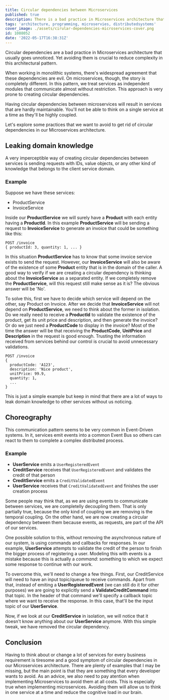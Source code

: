 ```yaml
---
title: Circular dependencies between Microservices
published: true
description: There is a bad practice in Microservices architecture that seems to be totally forgotten.
tags: 'architecture, programming, microservies, distributedsystems'
cover_image: ./assets/cirular-dependencies-microservices-cover.png
id: 1088052
date: '2022-05-17T16:38:31Z'
---
```


Circular dependencies are a bad practice in Microservices architecture that usually goes unnoticed. Yet avoiding them is crucial to reduce complexity in this architectural pattern.

When working in monolithic systems, there's widespread agreement that these dependencies are evil. On microservices, though, the story is completely different. In this pattern, we treat services as independent modules that communicate almost without restriction. This approach is very prone to creating circular dependencies.

Having circular dependencies between microservices will result in services that are hardly maintainable. You'll not be able to think on a single service at a time as they'll be highly coupled.

Let's explore some practices that we want to avoid to get rid of circular dependencies in our Microservices architecture.

## Leaking domain knowledge

A very imperceptible way of creating circular dependencies between services is sending requests with IDs, value objects, or any other kind of knowledge that belongs to the client service domain.

### Example

Suppose we have these services:

- ProductService
- InvoiceService

Inside our **ProductService** we will surely have a **Product** with each entity having a **ProductId**. In this example **ProductService** will be sending a request to **InvoiceService** to generate an invoice that could be something like this:

```text
POST /invoice
{ productId: 3, quantity: 1, ... }
```

In this situation **ProductService** has to know that some invoice service exists to send the request. However, our **InvoiceService** will also be aware of the existence of some **Product** entity that is in the domain of the caller. A good way to verify if we are creating a circular dependency is thinking about the **InvoiceService** as a separated entity. If we completely remove the **ProductService**, will this request still make sense as it is? The obvious answer will be 'No'.

To solve this, first we have to decide which service will depend on the other, say Product on Invoice. After we decide that **InvoiceService** will not depend on **ProductService**, we need to think about the former in isolation. Do we really need to receive a **ProductId** to validate the existence of the product, get its unit price and description, and then generate the invoice? Or do we just need a **ProductCode** to display in the invoice? Most of the time the answer will be that receiving the **ProductCode**, **UnitPrice** and **Description** in the request is good enough. Trusting the information received from services behind our control is crucial to avoid unnecessary validations.

```text
POST /invoice
{
  productCode: 'A123',
  description: 'Nice product',
  unitPrice: 99.9,
  quantity: 1,
  ...
}
```

This is just a simple example but keep in mind that there are a lot of ways to leak domain knowledge to other services without us noticing.

## Choreography

This communication pattern seems to be very common in Event-Driven systems. In it, services emit events into a common Event Bus so others can react to them to complete a complex distributed process.

### Example

- **UserService** emits a `UserRegisteredEvent`
- **CreditService** receives that `UserRegisteredEvent` and validates the credit of that person
- **CreditService** emits a `CreditValidatedEvent`
- **UserService** receives that `CreditValidatedEvent` and finishes the user creation process

Some people may think that, as we are using events to communicate between services, we are completelly decoupling them. That is only partially true, because the only kind of coupling we are removing is the temporal coupling. On the other hand, we are now creating a circular dependency between them because events, as requests, are part of the API of our services.

One possible solution to this, without removing the asynchronous nature of our system, is using commands and callbacks for responses. In our example, **UserService** attempts to validate the credit of the person to finish the bigger  process of registering a user. Modeling this with events is a mistake because this is actually a _command_: something to which we expect some response to continue with our work.

To overcome this, we'll need to change a few things. First, our CreditService will need to have an input topic/queue to receive commands. Apart from that, instead of emiting a **UserRegisteredEvent** (we can still do it for other purposes) we are going to explicitly send a **ValidateCreditCommand** into that topic. In the header of that command we'll specify a callback topic where we want to receive the response. In this case, that'll be the input topic of our **UserService**.

Now, if we look at our **CreditService** in isolation, we will notice that it doesn't know anything about our **UserService** anymore. With this simple tweak, we have removed the circular dependency.

## Conclusion

Having to think about or change a lot of services for every business requirement is tiresome and a good symptom of circular dependencies in our Microservices architecture. There are plenty of examples that I may be missing, but the main point is that they are something that every developer wants to avoid. As an advice, we also need to pay atention when implementing Microservices to avoid them at all costs. This is especially true when implementing microservices. Avoiding them will allow us to think in one service at a time and reduce the cognitive load in our brain.
